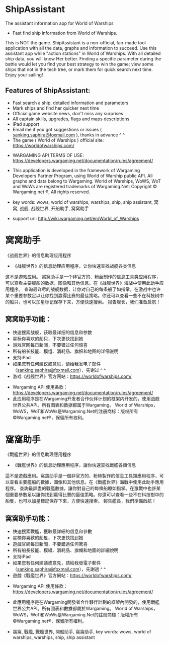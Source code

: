 # ShipAssistant
The assistant information app for World of Warships

- Fast find ship information from World of Warships.

This is NOT the game. ShipAssistant is a non-official, fan-made tool application with all the data, graphs and information to succeed. Use this assistant app while "action stations" in World of Warships. 
With all detailed ship data, you will know Her better. Finding a specific parameter during the battle would let you find your best strategy to win the game; view some ships that not in the tech tree, or mark them for quick search next time.
Enjoy your sailing!

## Features of ShipAssistant: 
- Fast search a ship, detailed information and parameters
- Mark ships and find her quicker next time
- Official game website news, don't miss any surprises
- All captain skills, upgrades, flags and maps descriptions
- iPad support
- Email me if you got suggestions or issues ( sanking.saphira@foxmail.com ), thanks in advance ^ ^
- The game ( World of Warships ) official site: https://worldofwarships.com/

* WARGAMING API TERMS OF USE: https://developers.wargaming.net/documentation/rules/agreement/
* This application is developed in the framework of Wargaming Developers Partner Program, using World of Warship public API. All graphs and data belong to Wargaming. World of Warships, WoWS, WoT and WoWs are registered trademarks of Wargaming.Net: Copyright © Wargaming.net ®, All rights reserved.


* key words: wows, world of warships, warships, ship, ship assistant, 窝窝, 战舰, 战舰世界, 开船助手, 窝窝助手
* support url: http://wiki.wargaming.net/en/World_of_Warships


# 窝窝助手
《战舰世界》的信息助理应用程序

- 《战舰世界》的信息助理应用程序，让你快速查找战舰各类信息

这不是游戏应用。 窝窝助手是一个非官方的、粉丝制作的信息工具类应用程序，可以查看主要舰船的数据，图像和其他信息。在《战舰世界》海战中使用此助手应用程序。
查询最详尽的战舰数据，让你对自己的每条船了如指掌。在激战中也许某个重要参数足以让你找到赢得比赛的最佳策略。你还可以查看一些不在科技树中的船只，也可以加星标记保存下来，方便快速搜索。
报告舰长，我们准备启航！

## 窝窝助手功能：
- 快速搜索战舰，获取最详细的信息和参数
- 星标你喜欢的船只，下次更快找到她
- 游戏官网每日新闻，不要错过任何惊喜
- 所有船长技能、模组、消耗品、旗帜和地图的详细说明
-  支持iPad
- 如果您有任何建议或意见，请给我发电子邮件（sanking.saphira@foxmail.com），先谢过 ^ ^
- 游戏《战舰世界》官方网站：https://worldofwarships.com/

* Wargaming API 使用条款：https://developers.wargaming.net/documentation/rules/agreement/
* 此应用程序是在Wargaming开发者合作伙伴计划的框架内开发的，使用战舰世界公共API。所有图表和数据都属于Wargaming。 World of Warships，WoWS，WoT和WoWs是Wargaming.Net的注册商标：版权所有©Wargaming.net®，保留所有权利。


# 窩窩助手
《戰艦世界》的信息助理應用程序

- 《戰艦世界》的信息助理應用程序，讓你快速查找戰艦各類信息

這不是遊戲應用。窩窩助手是一個非官方的、粉絲製作的信息工具類應用程序，可以查看主要艦船的數據，圖像和其他信息。在《戰艦世界》海戰中使用此助手應用程序。
查詢最詳盡的戰艦數據，讓你對自己的每條船瞭如指掌。在激戰中也許某個重要參數足以讓你找到贏得比賽的最佳策略。你還可以查看一些不在科技樹中的船隻，也可以加星標記保存下來，方便快速搜索。
報告艦長，我們準備啟航！

## 窩窩助手功能：
- 快速搜索戰艦，獲取最詳細的信息和參數
- 星標你喜歡的船隻，下次更快找到她
- 遊戲官網每日新聞，不要錯過任何驚喜
- 所有船長技能、模組、消耗品、旗幟和地圖的詳細說明
- 支持iPad
- 如果您有任何建議或意見，請給我發電子郵件（sanking.saphira@foxmail.com），先謝過 ^ ^
- 遊戲《戰艦世界》官方網站：https://worldofwarships.com/

* Wargaming API 使用條款：https://developers.wargaming.net/documentation/rules/agreement/
* 此應用程序是在Wargaming開發者合作夥伴計劃的框架內開發的，使用戰艦世界公共API。所有圖表和數據都屬於Wargaming。 World of Warships，WoWS，WoT和WoWs是Wargaming.Net的註冊商標：版權所有©Wargaming.net®，保留所有權利。


* 窩窩, 戰艦, 戰艦世界, 開船助手, 窩窩助手, key words: wows, world of warships, warships, ship, ship assistant
